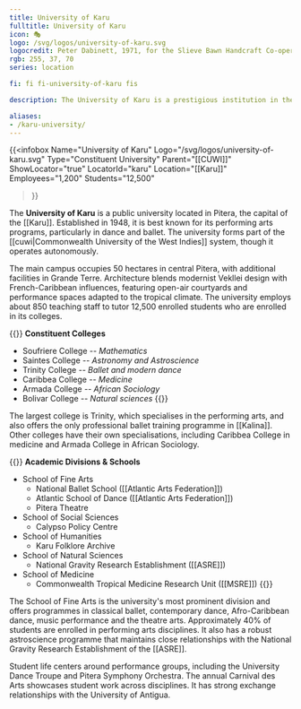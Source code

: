 ```yaml
---
title: University of Karu  
fulltitle: University of Karu  
icon: 🎭  
logo: /svg/logos/university-of-karu.svg  
logocredit: Peter Dabinett, 1971, for the Slieve Bawn Handcraft Co-operative.
rgb: 255, 37, 70
series: location  

fi: fi fi-university-of-karu fis  

description: The University of Karu is a prestigious institution in the Karu Republic, renowned for its performing arts programs, particularly dance and ballet.  

aliases:  
- /karu-university/  
---  
```

{{<infobox
	 Name="University of Karu"
	 Logo="/svg/logos/university-of-karu.svg"
	 Type="Constituent University"
	 Parent="[[CUWI]]"
	 ShowLocator="true"
	 LocatorId="karu"
	 Location="[[Karu]]"
     Employees="1,200"
     Students="12,500"
 >}}

The <span class="fi fi-university-of-karu fis"></span> **University of Karu** is a public university located in Pitera, the capital of the [[Karu]]. Established in 1948, it is best known for its performing arts programs, particularly in dance and ballet. The university forms part of the [[cuwi|Commonwealth University of the West Indies]] system, though it operates autonomously.  

The main campus occupies 50 hectares in central Pitera, with additional facilities in Grande Terre. Architecture blends modernist Vekllei design with French-Caribbean influences, featuring open-air courtyards and performance spaces adapted to the tropical climate. The university employs about 850 teaching staff to tutor 12,500 enrolled students who are enrolled in its colleges.

{{<note table>}}
**Constituent Colleges**

* Soufriere College *-- Mathematics*
* Saintes College *-- Astronomy and Astroscience*
* Trinity College *-- Ballet and modern dance*
* Caribbea College *-- Medicine*
* Armada College *-- African Sociology*
* Bolivar College *-- Natural sciences*
{{</note>}}

The largest college is Trinity, which specialises in the performing arts, and also offers the only professional ballet training programme in [[Kalina]]. Other colleges have their own specialisations, including Caribbea College in medicine and  Armada College in African Sociology.

{{<note column>}}
**Academic Divisions & Schools**  

* School of Fine Arts
    * National Ballet School ([[Atlantic Arts Federation]])
    * Atlantic School of Dance ([[Atlantic Arts Federation]])
    * Pitera Theatre
* School of Social Sciences
    * Calypso Policy Centre
* School of Humanities  
    * Karu Folklore Archive
* School of Natural Sciences
    * National Gravity Research Establishment ([[ASRE]])
* School of Medicine
    * Commonwealth Tropical Medicine Research Unit ([[MSRE]])
{{</note>}}

The School of Fine Arts is the university's most prominent division and offers programmes in classical ballet, contemporary dance, Afro-Caribbean dance, music performance and the theatre arts. Approximately 40% of students are enrolled in performing arts disciplines. It also has a robust astroscience programme that maintains close relationships with the National Gravity Research Establishment of the [[ASRE]].

Student life centers around performance groups, including the University Dance Troupe and Pitera Symphony Orchestra. The annual Carnival des Arts showcases student work across disciplines. It has strong exchange relationships with the University of Antigua.